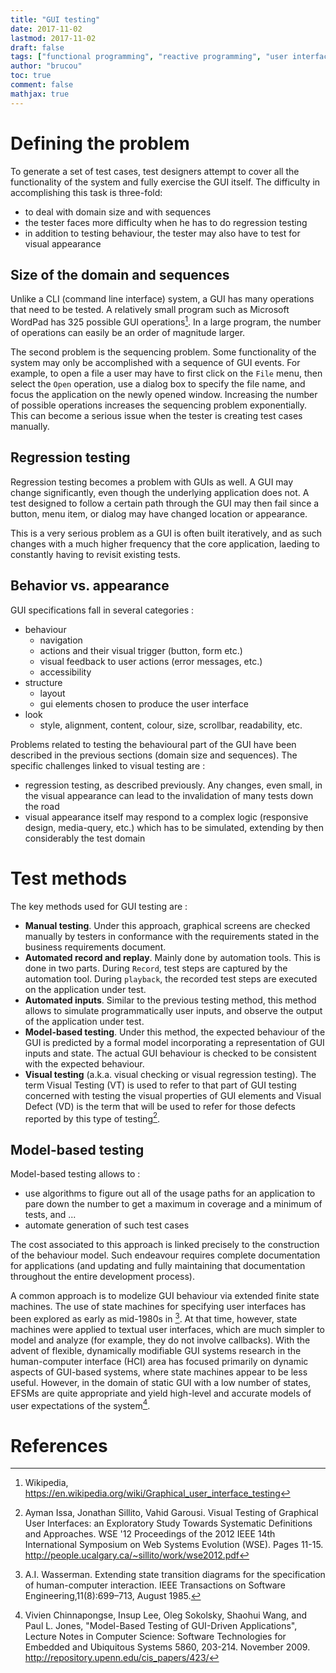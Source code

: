```yaml
---
title: "GUI testing"
date: 2017-11-02
lastmod: 2017-11-02
draft: false
tags: ["functional programming", "reactive programming", "user interface", "testing"]
author: "brucou"
toc: true
comment: false
mathjax: true
---
```


# Defining the problem
To generate a set of test cases, test designers attempt to cover all the functionality of 
the system and fully exercise the GUI itself. The difficulty in accomplishing this task is 
three-fold: 

- to deal with domain size and with sequences
- the tester faces more difficulty when he has to do regression testing
- in addition to testing behaviour, the tester may also have to test for visual appearance 

## Size of the domain and sequences
Unlike a CLI (command line interface) system, a GUI has many operations that need to be tested. A relatively small program such as Microsoft WordPad has 325 possible GUI operations[^1]. In a large program, the number of operations can easily be an order of magnitude larger.

The second problem is the sequencing problem. Some functionality of the system may only be accomplished with a sequence of GUI events. For example, to open a file a user may have to first click on the `File` menu, then select the `Open` operation, use a dialog box to specify the file name, and focus the application on the newly opened window. Increasing the number of possible operations increases the sequencing problem exponentially. This can become a serious issue when the tester is creating test cases manually.

## Regression testing
Regression testing becomes a problem with GUIs as well. A GUI may change significantly, even though the underlying application does not. A test designed to follow a certain path through the GUI may then fail since a button, menu item, or dialog may have changed location or appearance.

This is a very serious problem as a GUI is often built iteratively, and as such changes with a much higher frequency that the core application, laeding to constantly having to revisit existing tests.

## Behavior vs. appearance
GUI specifications fall in several categories :

- behaviour
   - navigation
   - actions and their visual trigger (button, form etc.)
   - visual feedback to user actions (error messages, etc.)
   - accessibility
- structure
  - layout
  - gui elements chosen to produce the user interface
- look
   - style, alignment, content, colour, size, scrollbar, readability, etc.

Problems related to testing the behavioural part of the GUI have been described in the previous sections (domain size and sequences). The specific challenges linked to visual testing are :

- regression testing, as described previously. Any changes, even small, in the visual appearance can lead to the invalidation of many tests down the road
- visual appearance itself may respond to a complex logic (responsive design, media-query, etc.) which has to be simulated, extending by then considerably the test domain

# Test methods
The key methods used for GUI testing are :

- **Manual testing**. Under this approach, graphical screens are checked manually by testers in conformance with the requirements stated in the business requirements document.
- **Automated record and replay**. Mainly done by automation tools. This is done in two parts. During `Record`, test steps are captured by the automation tool. During `playback`, the recorded test steps are executed on the application under test.
- **Automated inputs**. Similar to the previous testing method, this method allows to simulate programmatically user inputs, and observe the output of the application under test.
- **Model-based testing**.
Under this method, the expected behaviour of the GUI is predicted by a formal model incorporating a representation of GUI inputs and state. The actual GUI behaviour is checked to be consistent with the expected behaviour. 
- **Visual testing** (a.k.a. visual checking or visual regression testing). The term Visual Testing (VT) is used to refer to that part of GUI testing concerned with testing the visual properties of GUI elements and Visual Defect (VD) is the term that will be used to refer for those defects reported by this type of testing[^2].

## Model-based testing
Model-based testing allows to :
 
- use algorithms to figure out all of the usage paths for an application to pare down the number to get a maximum in coverage and a minimum of tests, and ...
- automate generation of such test cases 

The cost associated to this approach is linked precisely to the construction of the behaviour model. Such endeavour requires complete documentation for applications (and updating and fully maintaining that documentation throughout the entire development process). 

A common approach is to modelize GUI behaviour via extended finite state machines. The use of state machines for specifying user interfaces has been explored as early as mid-1980s in [^3]. At that time, however, state machines were applied to textual user interfaces, which are much simpler to model and analyze (for example, they do not involve callbacks). With the advent of flexible, dynamically  modifiable GUI systems research in the human-computer interface (HCI) area  has focused primarily on dynamic aspects of GUI-based systems, where state  machines appear to be less useful. However, in the domain of static GUI with a low number of states, EFSMs are quite appropriate and yield high-level and accurate models of user expectations of the system[^4].

 
# References
[^1]:  Wikipedia, https://en.wikipedia.org/wiki/Graphical_user_interface_testing

[^2]: Ayman Issa, Jonathan Sillito, Vahid Garousi. Visual Testing of Graphical User Interfaces: an Exploratory Study Towards Systematic Definitions and Approaches. WSE '12 Proceedings of the 2012 IEEE 14th International Symposium on Web Systems Evolution (WSE). Pages 11-15. http://people.ucalgary.ca/~sillito/work/wse2012.pdf

[^3]: A.I. Wasserman. Extending state transition diagrams for the specification of human-computer interaction. IEEE Transactions on Software Engineering,11(8):699–713, August 1985.

[^4]: Vivien Chinnapongse, Insup Lee, Oleg Sokolsky, Shaohui Wang, and Paul L. Jones, "Model-Based Testing of GUI-Driven Applications", Lecture Notes in Computer Science: Software Technologies for Embedded and Ubiquitous Systems 5860, 203-214. November 2009. http://repository.upenn.edu/cis_papers/423/

[^5]: Emil Alégroth, Michel Nass. Visual GUI Testing: The technique, Problems and the Future. http://sast.se/q-moten/2014/Q1_2014_VGT.pdf

[^6]: Imran Ali Qureshi, Aamer Nadeem. GUI Testing Techniques: A Survey. International Journal of Future Computer and Communication, Vol. 2, No. 2, April 2013. http://www.ijfcc.org/papers/139-B077.pdf

